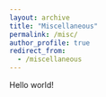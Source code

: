 ```yaml
---
layout: archive
title: "Miscellaneous"
permalink: /misc/
author_profile: true
redirect_from:
  - /miscellaneous
---
```


Hello world!